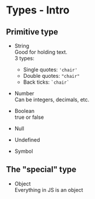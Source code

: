 # Types - Intro

## Primitive type
- String  
Good for holding text.  
3 types:  
    - Single quotes: `'chair'`
    - Double quotes: `"chair"`
    - Back ticks: `` `chair` ``

- Number  
Can be integers, decimals, etc.  

- Boolean  
true or false  

- Null  
- Undefined  
- Symbol  

## The "special" type
- Object  
Everything in JS is an object  


